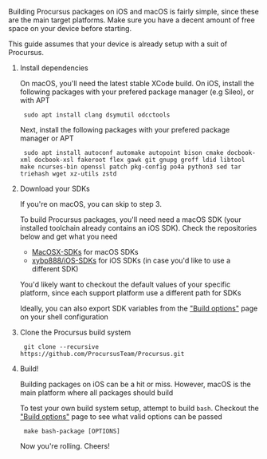 Building Procursus packages on iOS and macOS is fairly simple, since these are the main target platforms. Make sure you have a decent amount of free space on your device before starting.

This guide assumes that your device is already setup with a suit of Procursus.

1. Install dependencies

    On macOS, you'll need the latest stable XCode build. On iOS, install the following packages with your prefered package manager (e.g Sileo), or with APT

        sudo apt install clang dsymutil odcctools

    Next, install the following packages with your prefered package manager or APT

        sudo apt install autoconf automake autopoint bison cmake docbook-xml docbook-xsl fakeroot flex gawk git gnupg groff ldid libtool make ncurses-bin openssl patch pkg-config po4a python3 sed tar triehash wget xz-utils zstd

2. Download your SDKs

    If you're on macOS, you can skip to step 3.

    To build Procursus packages, you'll need need a macOS SDK (your installed toolchain already contains an iOS SDK). Check the repositories below and get what you need

    - [MacOSX-SDKs](https://github.com/phracker/MacOSX-SDKs) for macOS SDKs
    - [xybp888/iOS-SDKs](https://github.com/xybp888/iOS-SDKs) for iOS SDKs (in case you'd like to use a different SDK)

    You'd likely want to checkout the default values of your specific platform, since each support platform use a different path for SDKs

    Ideally, you can also export SDK variables from the ["Build options"](https://github.com/ProcursusTeam/Procursus/wiki/Build-options) page on your shell configuration

3. Clone the Procursus build system

        git clone --recursive https://github.com/ProcursusTeam/Procursus.git

4. Build!

    Building packages on iOS can be a hit or miss. However, macOS is the main platform where all packages should build

    To test your own build system setup, attempt to build ``bash``. Checkout the ["Build options"](https://github.com/ProcursusTeam/Procursus/wiki/Build-options) page to see what valid options can be passed

        make bash-package [OPTIONS]

    Now you're rolling. Cheers!

